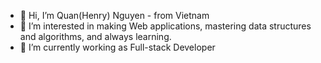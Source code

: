 - 👋 Hi, I’m Quan(Henry) Nguyen - from Vietnam
- 👀 I’m interested in making Web applications, mastering data structures and algorithms, and always learning.
- 🌱 I’m currently working as Full-stack Developer
<!---
quanhnv/quanhnv is a ✨ special ✨ repository because its `README.md` (this file) appears on your GitHub profile.
You can click the Preview link to take a look at your changes.
--->
